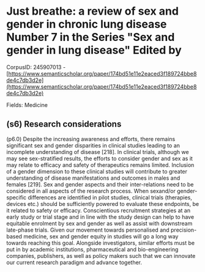 # Just breathe: a review of sex and gender in chronic lung disease Number 7 in the Series "Sex and gender in lung disease" Edited by

CorpusID: 245907013 - [https://www.semanticscholar.org/paper/174bd51e11e2eaced3f189724bbe8de4c7db3d2e](https://www.semanticscholar.org/paper/174bd51e11e2eaced3f189724bbe8de4c7db3d2e)

Fields: Medicine

## (s6) Research considerations
(p6.0) Despite the increasing awareness and efforts, there remains significant sex and gender disparities in clinical studies leading to an incomplete understanding of disease [218]. In clinical trials, although we may see sex-stratified results, the efforts to consider gender and sex as it may relate to efficacy and safety of therapeutics remains limited. Inclusion of a gender dimension to these clinical studies will contribute to greater understanding of disease manifestations and outcomes in males and females [219]. Sex and gender aspects and their inter-relations need to be considered in all aspects of the research process. When sexand/or gender-specific differences are identified in pilot studies, clinical trials (therapies, devices etc.) should be sufficiently powered to evaluate these endpoints, be it related to safety or efficacy. Conscientious recruitment strategies at an early study or trial stage and in line with the study design can help to have equitable enrolment by sex and gender as well as assist with downstream late-phase trials. Given our movement towards personalised and precision-based medicine, sex and gender equity in studies will go a long way towards reaching this goal. Alongside investigators, similar efforts must be put in by academic institutions, pharmaceutical and bio-engineering companies, publishers, as well as policy makers such that we can innovate our current research paradigm and advance together.
